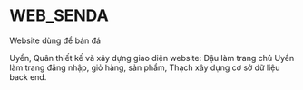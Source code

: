 # WEB_SENDA
Website dùng để bán đá

Uyển, Quân thiết kế và xây dựng giao diện website:
Đậu làm trang chủ 
Uyển làm trang đăng nhập, giỏ hàng, sản phẩm, 
Thạch xây dựng cơ sở dữ liệu back end.



